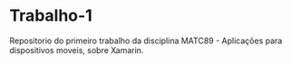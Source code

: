 # Trabalho-1

  Repositorio do primeiro trabalho da disciplina MATC89 - Aplicações para dispositivos moveis, sobre Xamarin.
